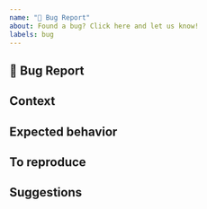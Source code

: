 ```yaml
---
name: "🐛 Bug Report"
about: Found a bug? Click here and let us know!
labels: bug
---
```


<!-- Please give the issue a short, clear title -->

## 🐛 Bug Report
<!-- Summarise the bug here as clearly and concisely as you can -->
<!-- If you know where the bug is located, include links to the respective files or even lines of code -->

## Context
<!-- Give any relevant context, like what platform or version of the library you are using -->

## Expected behavior
<!-- A clear and concise description of what you expected to happen -->

## To reproduce
<!-- Clear steps to reproduce the issue -->

## Suggestions
<!-- Any suggestions on how to investigate, fix or gather more details to resolve the issue faster, and any such details already known -->